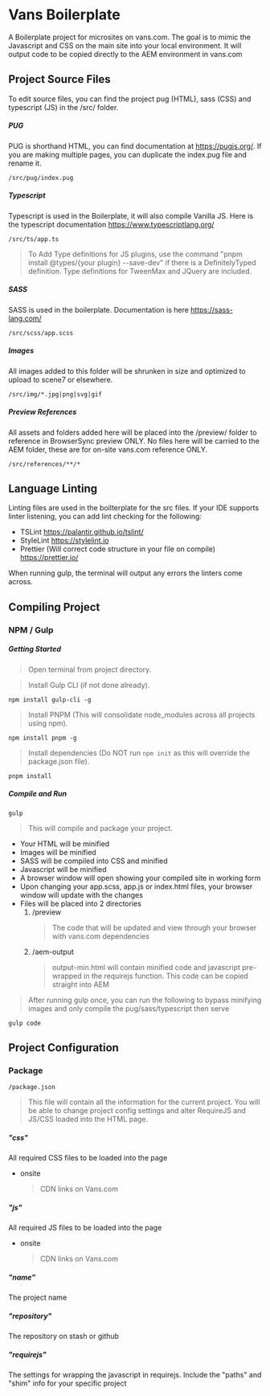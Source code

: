 # Vans Boilerplate

A Boilerplate project for microsites on vans.com.  The goal is to mimic the Javascript and CSS on the main site into your local environment.  It will output code to be copied directly to the AEM environment in vans.com

## Project Source Files

To edit source files, you can find the project pug (HTML), sass (CSS) and typescript (JS) in the /src/ folder.

##### PUG

PUG is shorthand HTML, you can find documentation at https://pugjs.org/.
If you are making multiple pages, you can duplicate the index.pug file and rename it.  

    /src/pug/index.pug

##### Typescript

Typescript is used in the Boilerplate, it will also compile Vanilla JS.  Here is the typescript documentation https://www.typescriptlang.org/

    /src/ts/app.ts
    
> To Add Type definitions for JS plugins, use the command "pnpm install @types/{your plugin} --save-dev" if there is a DefinitelyTyped definition.  Type definitions for TweenMax and JQuery are included.

##### SASS

SASS is used in the boilerplate. Documentation is here https://sass-lang.com/

    /src/scss/app.scss
    
##### Images

All images added to this folder will be shrunken in size and optimized to upload to scene7 or elsewhere.

    /src/img/*.jpg|png|svg|gif
    
##### Preview References

All assets and folders added here will be placed into the /preview/ folder to reference in BrowserSync preview ONLY.  No files here will be carried to the AEM folder, these are for on-site vans.com reference ONLY.

    /src/references/**/*
    
## Language Linting

Linting files are used in the boilterplate for the src files.  If your IDE supports linter listening, you can add lint checking for the following:

*   TSLint https://palantir.github.io/tslint/
*   StyleLint https://stylelint.io
*   Prettier (Will correct code structure in your file on compile) https://prettier.io/

When running gulp, the terminal will output any errors the linters come across.


## Compiling Project

### NPM / Gulp

##### Getting Started

> Open terminal from project directory.

> Install Gulp CLI (if not done already).
    
    npm install gulp-cli -g

> Install PNPM (This will consolidate node_modules across all projects using npm).
    
    npm install pnpm -g
    
> Install dependencies (Do NOT run `npm init` as this will override the package.json file).

    pnpm install
    
##### Compile and Run

    gulp
    
> This will compile and package your project.

*   Your HTML will be minified
*   Images will be minified
*   SASS will be compiled into CSS and minified
*   Javascript will be minified
*   A browser window will open showing your compiled site in working form
*   Upon changing your app.scss, app.js or index.html files, your browser window will update with the changes
*   Files will be placed into 2 directories
    1. /preview
        > The code that will be updated and view through your browser with vans.com dependencies
    2. /aem-output
        > output-min.html will contain minified code and javascript pre-wrapped in the requirejs function.  This code can be copied straight into AEM
        
> After running gulp once, you can run the following to bypass minifying images and only compile the pug/sass/typescript then serve

    gulp code
        
## Project Configuration

### Package

    /package.json
> This file will contain all the information for the current project.  You will be able to change project config settings and alter RequireJS and JS/CSS loaded into the HTML page.

##### "css"

All required CSS files to be loaded into the page

* onsite

    > CDN links on Vans.com
    
##### "js"

All required JS files to be loaded into the page

* onsite

    > CDN links on Vans.com
    
##### "name"

The project name

##### "repository"

The repository on stash or github

##### "requirejs"

The settings for wrapping the javascript in requirejs.  Include the "paths" and "shim" info for your specific project


